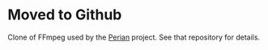 # Moved to Github

Clone of FFmpeg used by the [Perian](//github.com/gbooker/perian) project.  See that repository for details.
